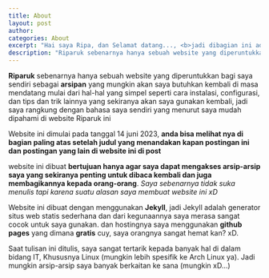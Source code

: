 ```yaml
---
title: About
layout: post
author:
categories: About
excerpt: "Hai saya Ripa, dan Selamat datang..., <b>jadi dibagian ini adalah merupakan deskripsi singkat dari setiap postingan yang ada di website ini</b>" 
description: "Riparuk sebenarnya hanya sebuah website yang diperuntukkan bagi saya sendiri sebagai arsipan yang mungkin akan saya butuhkan kembali di masa mendatang mulai dari hal-hal yang simpel seperti cara instalasi, configurasi, dan tips dan trik lainnya yang sekiranya akan saya gunakan kembali, jadi saya rangkung dengan bahasa saya sendiri yang menurut saya mudah dipahami di website Riparuk Archive ini"
---
```


**Riparuk** sebenarnya hanya sebuah website yang diperuntukkan bagi saya sendiri sebagai **arsipan** yang mungkin akan saya butuhkan kembali di masa mendatang mulai dari hal-hal yang simpel seperti cara instalasi, configurasi, dan tips dan trik lainnya yang sekiranya akan saya gunakan kembali, jadi saya rangkung dengan bahasa saya sendiri yang menurut saya mudah dipahami di website Riparuk ini

Website ini dimulai pada tanggal 14 juni 2023, **anda bisa melihat nya di bagian paling atas setelah judul yang menandakan kapan postingan ini dan postingan yang lain di website ini di post**

website ini dibuat **bertujuan hanya agar saya dapat mengakses arsip-arsip saya yang sekiranya penting untuk dibaca kembali dan juga membagikannya kepada orang-orang**. *Saya sebenarnya tidak suka menulis tapi karena suatu alasan saya membuat website ini xD* 

Website ini dibuat dengan menggunakan **Jekyll**, jadi Jekyll adalah generator situs web statis sederhana dan dari kegunaannya saya merasa sangat cocok untuk saya gunakan. dan hostingnya saya menggunakan **github pages** yang dimana **gratis** cuy, saya orangnya sangat hemat kan? xD.

Saat tulisan ini ditulis, saya sangat tertarik kepada banyak hal di dalam bidang IT, Khususnya Linux (mungkin lebih spesifik ke Arch Linux ya). Jadi mungkin arsip-arsip saya banyak berkaitan ke sana (mungkin xD...) 
